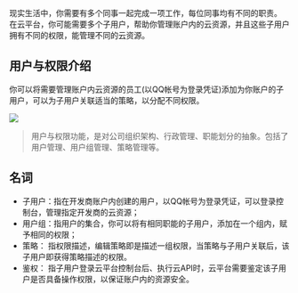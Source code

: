 现实生活中，你需要有多个同事一起完成一项工作，每位同事均有不同的职责。
在云平台，你可能需要多个子用户，帮助你管理账户内的云资源，并且这些子用户拥有不同的权限，能管理不同的云资源。


## 用户与权限介绍
你可以将需要管理账户内云资源的员工(以QQ帐号为登录凭证)添加为你账户的子用户，可以为子用户关联适当的策略，以分配不同权限。

![](//mccdn.qcloud.com/static/img/10728645b9bf6e48b3c1f61e6d3caa28/image.png)
> 用户与权限功能，是对公司组织架构、行政管理、职能划分的抽象。包括了用户管理、用户组管理、策略管理等。


## 名词
- 子用户：指在开发商账户内创建的用户，以QQ帐号为登录凭证，可以登录控制台，管理指定开发商的云资源；
- 用户组：指用户的集合，你可以将有相同职能的子用户，添加在一个组内，赋予相同的权限；
- 策略： 指权限描述，编辑策略即是描述一组权限，当策略与子用户关联后，该子用户即获得策略描述的权限。
- 鉴权： 指子用户登录云平台控制台后、执行云API时，云平台需要鉴定该子用户是否具备操作权限，以保证账户内的资源安全。


